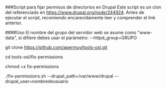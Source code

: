 ###Script para fijar permisos de directorios en Drupal
Este script es un clon del referenciado en https://www.drupal.org/node/244924.
Antes de ejecutar el script, recomiendo encarecidamente leer y comprender el link anterior.

####Uso
El nombre del grupo del servidor web se asume como "www-data", si difiere debes usar el parámetro: --httpd_group=GRUPO



git clone https://github.com/apermuy/tools-osl.git

cd tools-osl/fix-permissions

chmod +x fix-permissions

./fix-permissions.sh  --drupal_path=/var/www/drupal --drupal_user=nombredeusuario
